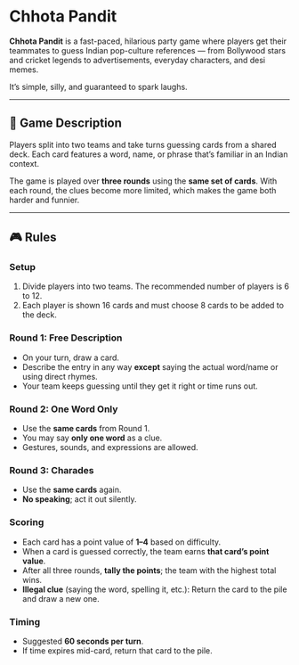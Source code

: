 # Chhota Pandit

**Chhota Pandit** is a fast-paced, hilarious party game where players get their teammates to guess Indian pop-culture references — from Bollywood stars and cricket legends to advertisements, everyday characters, and desi memes.

It’s simple, silly, and guaranteed to spark laughs.

---

## 📖 Game Description

Players split into two teams and take turns guessing cards from a shared deck. Each card features a word, name, or phrase that’s familiar in an Indian context.

The game is played over **three rounds** using the **same set of cards**. With each round, the clues become more limited, which makes the game both harder and funnier.

---

## 🎮 Rules

### Setup
1. Divide players into two teams. The recommended number of players is 6 to 12.
2. Each player is shown 16 cards and must choose 8 cards to be added to the deck.

### Round 1: **Free Description**
- On your turn, draw a card.
- Describe the entry in any way **except** saying the actual word/name or using direct rhymes.
- Your team keeps guessing until they get it right or time runs out.

### Round 2: **One Word Only**
- Use the **same cards** from Round 1.
- You may say **only one word** as a clue.
- Gestures, sounds, and expressions are allowed.

### Round 3: **Charades**
- Use the **same cards** again.
- **No speaking**; act it out silently.

### Scoring
- Each card has a point value of **1–4** based on difficulty.
- When a card is guessed correctly, the team earns **that card’s point value**.
- After all three rounds, **tally the points**; the team with the highest total wins.
- **Illegal clue** (saying the word, spelling it, etc.): Return the card to the pile and draw a new one.

### Timing
- Suggested **60 seconds per turn**.
- If time expires mid-card, return that card to the pile.
